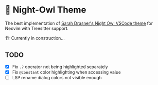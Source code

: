# 🦉 Night-Owl Theme

The best implementation of
[Sarah Drasner's Night Owl VSCode theme](https://github.com/sdras/night-owl-vscode-theme)
for Neovim with Treesitter support.

🏗 Currently in construction...

## TODO

- [x] Fix `.?` operator not being highlighted separately
- [x] Fix `@constant` color highlighting when accessing value
- [ ] LSP rename dialog colors not visible enough
